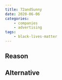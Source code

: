 ```yaml
---
title: 72andSunny
date: 2020-06-06
categories:
    - companies
    - advertising
tags:
    - black-lives-matter
---
```


## Reason


## Alternative

